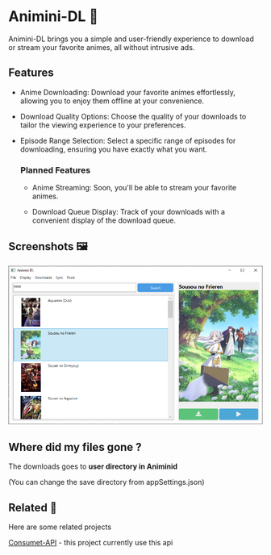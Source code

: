 
# Animini-DL 🌟

Animini-DL brings you a simple and user-friendly experience to download or stream your favorite animes, all without intrusive ads.


## Features
- Anime Downloading: Download your favorite animes effortlessly, allowing you to enjoy them offline at your convenience.

- Download Quality Options: Choose the quality of your downloads to tailor the viewing experience to your preferences.

- Episode Range Selection: Select a specific range of episodes for downloading, ensuring you have exactly what you want.

    ### Planned Features
    - Anime Streaming: Soon, you'll be able to stream your favorite animes.

    - Download Queue Display: Track of your downloads with a convenient display of the download queue.

## Screenshots 🖼

![App Screenshot](screenshots/search.PNG)


## Where did my files gone ?

The downloads goes to **user directory in Animinid**

(You can change the save directory from appSettings.json)
## Related 🔗

Here are some related projects

[Consumet-API](https://github.com/consumet/api.consumet.org) - this project currently use this api 

